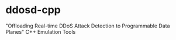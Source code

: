 # ddosd-cpp
"Offloading Real-time DDoS Attack Detection to Programmable Data Planes" C++ Emulation Tools
